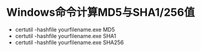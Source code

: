 # Windows命令计算MD5与SHA1/256值

- certutil -hashfile yourfilename.exe MD5
- certutil -hashfile yourfilename.exe SHA1
- certutil -hashfile yourfilename.exe SHA256